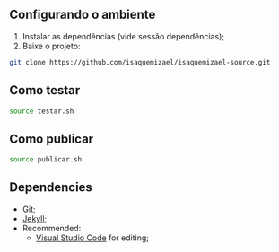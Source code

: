 ## Configurando o ambiente

1. Instalar as dependências (vide sessão dependências);
2. Baixe o projeto:

```bash
git clone https://github.com/isaquemizael/isaquemizael-source.git
```


## Como testar

```bash
source testar.sh
```

## Como publicar

```bash
source publicar.sh
```

## Dependencies

- [Git](https://git-scm.com/downloads);
- [Jekyll](https://jekyllrb.com/docs/installation/);
- Recommended:
    - [Visual Studio Code](https://code.visualstudio.com/) for editing;


